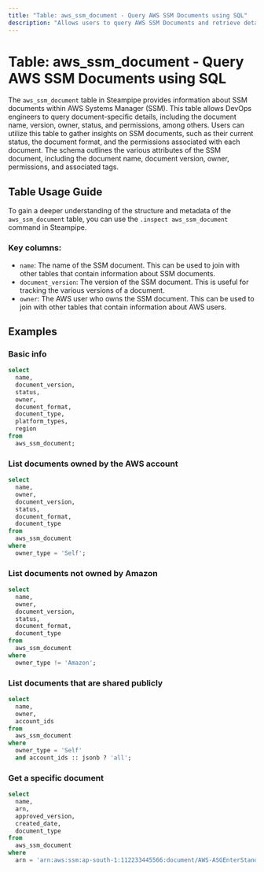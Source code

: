 ```yaml
---
title: "Table: aws_ssm_document - Query AWS SSM Documents using SQL"
description: "Allows users to query AWS SSM Documents and retrieve detailed information about each document, including its name, version, owner, status, and permissions, among others."
---
```


# Table: aws_ssm_document - Query AWS SSM Documents using SQL

The `aws_ssm_document` table in Steampipe provides information about SSM documents within AWS Systems Manager (SSM). This table allows DevOps engineers to query document-specific details, including the document name, version, owner, status, and permissions, among others. Users can utilize this table to gather insights on SSM documents, such as their current status, the document format, and the permissions associated with each document. The schema outlines the various attributes of the SSM document, including the document name, document version, owner, permissions, and associated tags.

## Table Usage Guide

To gain a deeper understanding of the structure and metadata of the `aws_ssm_document` table, you can use the `.inspect aws_ssm_document` command in Steampipe.

### Key columns:

- `name`: The name of the SSM document. This can be used to join with other tables that contain information about SSM documents.
- `document_version`: The version of the SSM document. This is useful for tracking the various versions of a document.
- `owner`: The AWS user who owns the SSM document. This can be used to join with other tables that contain information about AWS users.

## Examples

### Basic info

```sql
select
  name,
  document_version,
  status,
  owner,
  document_format,
  document_type,
  platform_types,
  region
from
  aws_ssm_document;
```

### List documents owned by the AWS account

```sql
select
  name,
  owner,
  document_version,
  status,
  document_format,
  document_type
from
  aws_ssm_document
where
  owner_type = 'Self';
```

### List documents not owned by Amazon

```sql
select
  name,
  owner,
  document_version,
  status,
  document_format,
  document_type
from
  aws_ssm_document
where
  owner_type != 'Amazon';
```

### List documents that are shared publicly

```sql
select
  name,
  owner,
  account_ids
from
  aws_ssm_document
where
  owner_type = 'Self'
  and account_ids :: jsonb ? 'all';
```

### Get a specific document

```sql
select
  name,
  arn,
  approved_version,
  created_date,
  document_type
from
  aws_ssm_document
where
  arn = 'arn:aws:ssm:ap-south-1:112233445566:document/AWS-ASGEnterStandby';
```
